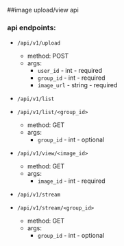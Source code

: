 ##image upload/view api

### api endpoints:  
  + `/api/v1/upload` 
    - method: POST
    - args: 
      * `user_id` - int - required
      * `group_id` - int - required
      * `image_url` - string - required

  + `/api/v1/list`
  + `/api/v1/list/<group_id>`
    - method: GET
    - args:        
      * `group_id` - int - optional


  + `/api/v1/view/<image_id>`
    - method: GET
    - args:
      * `image_id` - int - required

  + `/api/v1/stream`
  + `/api/v1/stream/<group_id>`
    - method: GET
    - args:
      * `group_id` - int - optional
